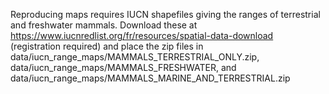 Reproducing maps requires IUCN shapefiles giving the ranges of terrestrial and 
freshwater mammals. Download these at https://www.iucnredlist.org/fr/resources/spatial-data-download 
(registration required) and place the zip files in data/iucn_range_maps/MAMMALS_TERRESTRIAL_ONLY.zip,
data/iucn_range_maps/MAMMALS_FRESHWATER, and data/iucn_range_maps/MAMMALS_MARINE_AND_TERRESTRIAL.zip
